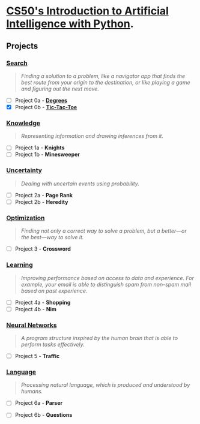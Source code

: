 # [CS50's Introduction to Artificial Intelligence with Python](https://www.edx.org/course/cs50s-introduction-to-artificial-intelligence-with-python).

## Projects

### [Search](https://cs50.harvard.edu/ai/2020/weeks/0/) 
> *Finding a solution to a problem, like a navigator app that finds the best route from your origin to the destination, or like playing a game and figuring out the next move.*
 - [ ] Project 0a - **[Degrees](https://cs50.harvard.edu/ai/2020/projects/0/degrees/)**
 - [x] Project 0b - **[Tic-Tac-Toe](https://cs50.harvard.edu/ai/2020/projects/0/tictactoe/)**
 
 ### [Knowledge](https://cs50.harvard.edu/ai/2020/weeks/1/) 
 > *Representing information and drawing inferences from it.*
 - [ ] Project 1a - **Knights**
 - [ ] Project 1b - **Minesweeper**
 
 ### [Uncertainty](https://cs50.harvard.edu/ai/2020/weeks/2/) 
 > *Dealing with uncertain events using probability.*
 - [ ] Project 2a - **Page Rank**
 - [ ] Project 2b - **Heredity**
 
 ### [Optimization](https://cs50.harvard.edu/ai/2020/weeks/3/) 
 > *Finding not only a correct way to solve a problem, but a better—or the best—way to solve it.*
 - [ ] Project 3 - **Crossword**
 
 ### [Learning](https://cs50.harvard.edu/ai/2020/weeks/4/) 
 > *Improving performance based on access to data and experience. For example, your email is able to distinguish spam from non-spam mail based on past experience.*
 - [ ] Project 4a - **Shopping**
 - [ ] Project 4b - **Nim**
 
 ### [Neural Networks](https://cs50.harvard.edu/ai/2020/weeks/5/) 
 > *A program structure inspired by the human brain that is able to perform tasks effectively.*
 - [ ] Project 5 - **Traffic**
 
 ### [Language](https://cs50.harvard.edu/ai/2020/weeks/6/) 
 > *Processing natural language, which is produced and understood by humans.*
 - [ ] Project 6a - **Parser**
 - [ ] Project 6b - **Questions**
 
